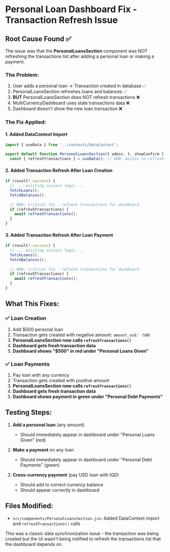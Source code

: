 # Personal Loan Dashboard Fix - Transaction Refresh Issue

## Root Cause Found ✅

The issue was that the **PersonalLoansSection** component was NOT refreshing the transactions list after adding a personal loan or making a payment.

### The Problem:
1. User adds a personal loan → Transaction created in database ✅  
2. PersonalLoansSection refreshes loans and balances ✅
3. **BUT** PersonalLoansSection does NOT refresh transactions ❌
4. MultiCurrencyDashboard uses stale transactions data ❌
5. Dashboard doesn't show the new loan transaction ❌

### The Fix Applied:

#### 1. Added DataContext Import
```javascript
import { useData } from '../contexts/DataContext';

export default function PersonalLoansSection({ admin, t, showConfirm }) {
  const { refreshTransactions } = useData(); // NEW: Access to refresh function
```

#### 2. Added Transaction Refresh After Loan Creation
```javascript
if (result?.success) {
  // ... existing success logic ...
  fetchLoans();
  fetchBalances();
  
  // NEW: Critical fix - refresh transactions for dashboard
  if (refreshTransactions) {
    await refreshTransactions();
  }
}
```

#### 3. Added Transaction Refresh After Loan Payment
```javascript
if (result?.success) {
  // ... existing success logic ...
  fetchLoans();
  fetchBalances();
  
  // NEW: Critical fix - refresh transactions for dashboard  
  if (refreshTransactions) {
    await refreshTransactions();
  }
}
```

## What This Fixes:

### ✅ **Loan Creation**
1. Add $500 personal loan
2. Transaction gets created with negative amount: `amount_usd: -500`
3. **PersonalLoansSection now calls `refreshTransactions()`**
4. **Dashboard gets fresh transaction data**
5. **Dashboard shows "$500" in red under "Personal Loans Given"**

### ✅ **Loan Payments**  
1. Pay loan with any currency
2. Transaction gets created with positive amount
3. **PersonalLoansSection now calls `refreshTransactions()`**
4. **Dashboard gets fresh transaction data** 
5. **Dashboard shows payment in green under "Personal Debt Payments"**

## Testing Steps:

1. **Add a personal loan** (any amount)
   - Should immediately appear in dashboard under "Personal Loans Given" (red)
   
2. **Make a payment** on any loan
   - Should immediately appear in dashboard under "Personal Debt Payments" (green)
   
3. **Cross-currency payment** (pay USD loan with IQD)
   - Should add to correct currency balance
   - Should appear correctly in dashboard

## Files Modified:
- `src/components/PersonalLoansSection.jsx`: Added DataContext import and `refreshTransactions()` calls

This was a classic data synchronization issue - the transaction was being created but the UI wasn't being notified to refresh the transactions list that the dashboard depends on.
